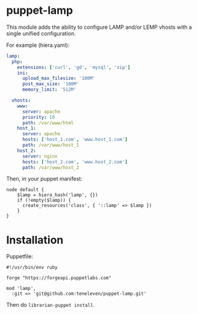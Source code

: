 # puppet-lamp

This module adds the ability to configure LAMP and/or LEMP vhosts with a single unified configuration.

For example (hiera.yaml):

```yaml
lamp:
  php:
    extensions: ['curl', 'gd', 'mysql', 'zip']
    ini:
      upload_max_filesize: '100M'
      post_max_size: '100M'
      memory_limit: '512M'

  vhosts:
    www:
      server: apache
      priority: 10
      path: /var/www/html
    host_1:
      server: apache
      hosts: ['host_1.com', 'www.host_1.com']
      path: /var/www/host_1
    host_2:
      server: nginx
      hosts: ['host_2.com', 'www.host_2.com']
      path: /var/www/host_2
```

Then, in your puppet manifest:

```puppet
node default {
    $lamp = hiera_hash('lamp', {})
    if (!empty($lamp)) {
      create_resources('class', { '::lamp' => $lamp })
    }
}
```

# Installation

Puppetfile:

```Puppetfile
#!/usr/bin/env ruby

forge "https://forgeapi.puppetlabs.com"

mod 'lamp',
  :git => 'git@github.com:teneleven/puppet-lamp.git'
```

Then do `librarian-puppet install`.
